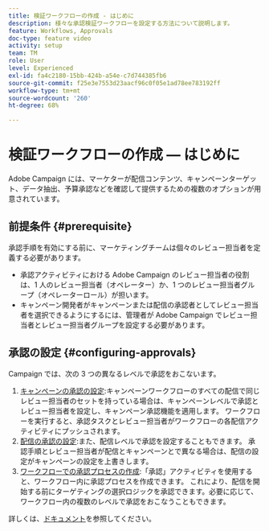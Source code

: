 ```yaml
---
title: 検証ワークフローの作成 - はじめに
description: 様々な承認検証ワークフローを設定する方法について説明します。
feature: Workflows, Approvals
doc-type: feature video
activity: setup
team: TM
role: User
level: Experienced
exl-id: fa4c2180-15bb-424b-a54e-c7d744385fb6
source-git-commit: f25e3e7553d23aacf96c0f05e1ad78ee783192ff
workflow-type: tm+mt
source-wordcount: '260'
ht-degree: 68%

---
```


# 検証ワークフローの作成 — はじめに

Adobe Campaign には、マーケターが配信コンテンツ、キャンペーンターゲット、データ抽出、予算承認などを確認して提供するための複数のオプションが用意されています。

## 前提条件 {#prerequisite}

承認手順を有効にする前に、マーケティングチームは個々のレビュー担当者を定義する必要があります。

* 承認アクティビティにおける Adobe Campaign のレビュー担当者の役割は、1 人のレビュー担当者（オペレーター）か、1 つのレビュー担当者グループ（オペレーターロール）が担います。
* キャンペーン開発者がキャンペーンまたは配信の承認者としてレビュー担当者を選択できるようにするには、管理者が Adobe Campaign でレビュー担当者とレビュー担当者グループを設定する必要があります。

## 承認の設定 {#configuring-approvals}

Campaign では、次の 3 つの異なるレベルで承認をおこないます。

1. [キャンペーンの承認の設定](/help/process-management/create-validation-workflows/configure-approvals-for-campaigns.md):キャンペーンワークフローのすべての配信で同じレビュー担当者のセットを持っている場合は、キャンペーンレベルで承認とレビュー担当者を設定し、キャンペーン承認機能を適用します。 ワークフローを実行すると、承認タスクとレビュー担当者がワークフローの各配信アクティビティにプッシュされます。
2. [配信の承認の設定](/help/process-management/create-validation-workflows/configure-approvals-for-deliveries.md):また、配信レベルで承認を設定することもできます。 承認手順とレビュー担当者が配信とキャンペーンとで異なる場合は、配信の設定がキャンペーンの設定を上書きします。
3. [ワークフローでの承認プロセスの作成](/help/process-management/create-validation-workflows/create-approval-process-in-a-workflow.md):「承認」アクティビティを使用すると、ワークフロー内に承認プロセスを作成できます。 これにより、配信を開始する前にターゲティングの選択ロジックを承認できます。必要に応じて、ワークフロー内の複数のレベルで承認をおこなうこともできます。

詳しくは、[ドキュメント](https://experienceleague.adobe.com/docs/campaign-classic/using/automating-with-workflows/flow-control-activities/approval.html?lang=ja)を参照してください。
